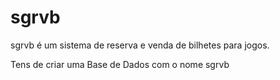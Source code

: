 # sgrvb
sgrvb é um sistema de reserva e venda de bilhetes para jogos.

Tens de criar uma Base de Dados com o nome sgrvb
